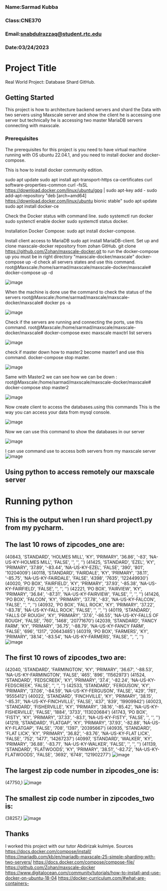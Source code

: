 

### Name:Sarmad Kubba
### Class:CNE370
### Email:snabdulrazzaq@student.rtc.edu
### Date:03/24/2023

# Project Title
Real World Project: Database Shard GitHub.
## Getting Started
This project is how to architecture backend servers and shard the Data with two servers using Maxscale server and show the client he is accessing one server but technically he is accessing two master MariaDB servers connecting with maxscale.

### Prerequisites
The prerequisites for this project is you need to have virtual machine running with OS ubuntu 22.04.1, and you need to install docker and docker-compose.

This is how to install docker community edition.

sudo apt update
sudo apt install apt-transport-https ca-certificates curl software-properties-common
curl -fsSL https://download.docker.com/linux/ubuntu/gpg | sudo apt-key add -
sudo add-apt-repository "deb [arch=amd64] https://download.docker.com/linux/ubuntu bionic stable"
sudo apt update
sudo apt install docker-ce

Check the Docker status with command line.
sudo systemctl run docker
sudo systenctl enable docker
sudo systemctl status docker.

Installation Docker Compose:
sudo apt install docker-compose.

Install client access to MariaDB 
sudo apt install MariaDB-client.
Set up and clone maxscale-docker repository from zohan GitHub.
git clone https://github.com/Zohan/maxscale-docker.git
to run the docker-compose up you must be in right directory "maxscale-docker/maxscale"
docker-compose up -d
check all servers states and use this command.
root@Maxscale:/home/sarmad/maxscale/maxscale-docker/maxscale# docker-compose up -d

![image](https://user-images.githubusercontent.com/83927120/227115339-cdab941b-8a93-45e3-8a17-89e6bb5d183a.png)

When the machine is done use the command to check the status of the servers 
root@Maxscale:/home/sarmad/maxscale/maxscale-docker/maxscale# docker ps -a

![image](https://user-images.githubusercontent.com/83927120/227092347-ec29cc6b-7aa5-46ef-a137-83c8a8747951.png)

Check if the servers are running and connecting the ports, use this command.
root@Maxscale:/home/sarmad/maxscale/maxscale-docker/maxscale# docker-compose exec maxscale maxctrl list servers

![image](https://user-images.githubusercontent.com/83927120/227092595-4f69ce59-d57a-4a74-b4e0-355bdd94ef25.png)

check if master down how to master2 become master1 and use this command. 
docker-compose stop master.
 
![image](https://user-images.githubusercontent.com/83927120/227092744-c144b62a-f38b-46e6-bb0c-112d0e310ba5.png)

Same with Master2 we can see how we can be down :
root@Maxscale:/home/sarmad/maxscale/maxscale-docker/maxscale# docker-compose stop master2

![image](https://user-images.githubusercontent.com/83927120/227092881-4c6e020f-5d5c-4801-acc4-e8846e3f1f11.png)

Now create client to access the databases.using this commands
This is the way you can access your data from mysql console.

![image](https://user-images.githubusercontent.com/83927120/227093070-a89fbd78-1dc5-4ee5-9c79-d3a8f6d95eef.png)

Now we can use this command to show the databases in our server

![image](https://user-images.githubusercontent.com/83927120/227093225-bdff938b-5aa3-482d-97db-0731a425efda.png)

I can use command use to access both servers from my maxscale server
![image](https://user-images.githubusercontent.com/83927120/227093384-949d3bac-780f-4542-b31a-84ee93030235.png)

## Using python to access remotely our maxscale server 

# Running python
## This is the output when I run shard project1.py from my pycharm.


## The last 10 rows of zipcodes_one are:
(40843, 'STANDARD', 'HOLMES MILL', 'KY', 'PRIMARY', '36.86', '-83', 'NA-US-KY-HOLMES MILL', 'FALSE', '', '', '')
(41425, 'STANDARD', 'EZEL', 'KY', 'PRIMARY', '37.89', '-83.44', 'NA-US-KY-EZEL', 'FALSE', '390', '801', '10204009')
(40118, 'STANDARD', 'FAIRDALE', 'KY', 'PRIMARY', '38.11', '-85.75', 'NA-US-KY-FAIRDALE', 'FALSE', '4398', '7635', '122449930')
(40020, 'PO BOX', 'FAIRFIELD', 'KY', 'PRIMARY', '37.93', '-85.38', 'NA-US-KY-FAIRFIELD', 'FALSE', '', '', '')
(42221, 'PO BOX', 'FAIRVIEW', 'KY', 'PRIMARY', '36.84', '-87.31', 'NA-US-KY-FAIRVIEW', 'FALSE', '', '', '')
(41426, 'PO BOX', 'FALCON', 'KY', 'PRIMARY', '37.78', '-83', 'NA-US-KY-FALCON', 'FALSE', '', '', '')
(40932, 'PO BOX', 'FALL ROCK', 'KY', 'PRIMARY', '37.22', '-83.78', 'NA-US-KY-FALL ROCK', 'FALSE', '', '', '')
(40119, 'STANDARD', 'FALLS OF ROUGH', 'KY', 'PRIMARY', '37.6', '-86.55', 'NA-US-KY-FALLS OF ROUGH', 'FALSE', '760', '1468', '20771670')
(42039, 'STANDARD', 'FANCY FARM', 'KY', 'PRIMARY', '36.75', '-88.79', 'NA-US-KY-FANCY FARM', 'FALSE', '696', '1317', '20643485')
(40319, 'PO BOX', 'FARMERS', 'KY', 'PRIMARY', '38.14', '-83.54', 'NA-US-KY-FARMERS', 'FALSE', '', '', '')
![image](https://user-images.githubusercontent.com/83927120/227094060-3c31f15f-407a-40de-ad5d-c9c0ac1b98ce.png)

## The first 10 rows of zipcodes_two are:
(42040, 'STANDARD', 'FARMINGTON', 'KY', 'PRIMARY', '36.67', '-88.53', 'NA-US-KY-FARMINGTON', 'FALSE', '465', '896', '11562973')
(41524, 'STANDARD', 'FEDSCREEK', 'KY', 'PRIMARY', '37.4', '-82.24', 'NA-US-KY-FEDSCREEK', 'FALSE', '', '', '')
(42533, 'STANDARD', 'FERGUSON', 'KY', 'PRIMARY', '37.06', '-84.59', 'NA-US-KY-FERGUSON', 'FALSE', '429', '761', '9555412')
(40022, 'STANDARD', 'FINCHVILLE', 'KY', 'PRIMARY', '38.15', '-85.31', 'NA-US-KY-FINCHVILLE', 'FALSE', '437', '839', '19909942')
(40023, 'STANDARD', 'FISHERVILLE', 'KY', 'PRIMARY', '38.16', '-85.42', 'NA-US-KY-FISHERVILLE', 'FALSE', '1884', '3733', '113020684')
(41743, 'PO BOX', 'FISTY', 'KY', 'PRIMARY', '37.33', '-83.1', 'NA-US-KY-FISTY', 'FALSE', '', '', '')
(41219, 'STANDARD', 'FLATGAP', 'KY', 'PRIMARY', '37.93', '-82.88', 'NA-US-KY-FLATGAP', 'FALSE', '708', '1397', '20395667')
(40935, 'STANDARD', 'FLAT LICK', 'KY', 'PRIMARY', '36.82', '-83.76', 'NA-US-KY-FLAT LICK', 'FALSE', '752', '1477', '14267237')
(40997, 'STANDARD', 'WALKER', 'KY', 'PRIMARY', '36.88', '-83.71', 'NA-US-KY-WALKER', 'FALSE', '', '', '')
(41139, 'STANDARD', 'FLATWOODS', 'KY', 'PRIMARY', '38.51', '-82.72', 'NA-US-KY-FLATWOODS', 'FALSE', '3692', '6748', '121902277')
![image](https://user-images.githubusercontent.com/83927120/227094157-31219c99-9f11-4727-8b3b-a4b6f1c95f25.png)

## The largest zip code number in zipcodes_one is:
(47750,)
![image](https://user-images.githubusercontent.com/83927120/227094223-1b8a6091-3418-421d-b72d-2955f03a9fe4.png)

## The smallest zip code number in zipcodes_two is:
(38257,)
![image](https://user-images.githubusercontent.com/83927120/227094354-ae02a412-2a88-4224-af7c-9ffaa1c98910.png)

## Thanks
 I worked this project with our tutor Abdirizak kulmiye.
Sources
https://docs.docker.com/compose/install/
https://mariadb.com/kb/en/mariadb-maxscale-25-simple-sharding-with-two-servers/
https://docs.docker.com/compose/compose-file/
https://github.com/Zohan/maxscale-docker
https://www.digitalocean.com/community/tutorials/how-to-install-and-use-docker-on-ubuntu-18-04
https://docker-curriculum.com/#what-are-containers-
